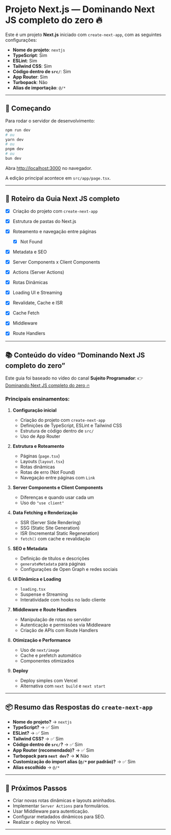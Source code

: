 # Projeto Next.js — Dominando Next JS completo do zero 🔥

Este é um projeto **Next.js** iniciado com `create-next-app`, com as seguintes configurações:

* **Nome do projeto**: `nextjs`
* **TypeScript**: Sim
* **ESLint**: Sim
* **Tailwind CSS**: Sim
* **Código dentro de `src/`**: Sim
* **App Router**: Sim
* **Turbopack**: Não
* **Alias de importação**: `@/*`

---

## 🚀 Começando

Para rodar o servidor de desenvolvimento:

```bash
npm run dev
# ou
yarn dev
# ou
pnpm dev
# ou
bun dev
```

Abra [http://localhost:3000](http://localhost:3000) no navegador.

A edição principal acontece em `src/app/page.tsx`.

---

## 📑 Roteiro da Guia Next JS completo

* [x] Criação do projeto com `create-next-app`
* [x] Estrutura de pastas do Next.js
* [x] Roteamento e navegação entre páginas

  * [x] Not Found
* [x] Metadata e SEO
* [x] Server Components x Client Components
* [x] Actions (Server Actions)
* [x] Rotas Dinâmicas
* [x] Loading UI e Streaming
* [x] Revalidate, Cache e ISR
* [x] Cache Fetch
* [x] Middleware
* [x] Route Handlers

---

## 📚 Conteúdo do vídeo “Dominando Next JS completo do zero”

Este guia foi baseado no vídeo do canal **Sujeito Programador**:
👉 [Dominando Next JS completo do zero 🔥](https://www.youtube.com/watch?v=e6FigV2fLC8)

### Principais ensinamentos:

1. **Configuração inicial**

   * Criação do projeto com `create-next-app`
   * Definições de TypeScript, ESLint e Tailwind CSS
   * Estrutura de código dentro de `src/`
   * Uso de App Router

2. **Estrutura e Roteamento**

   * Páginas (`page.tsx`)
   * Layouts (`layout.tsx`)
   * Rotas dinâmicas
   * Rotas de erro (Not Found)
   * Navegação entre páginas com `Link`

3. **Server Components e Client Components**

   * Diferenças e quando usar cada um
   * Uso do `"use client"`

4. **Data Fetching e Renderização**

   * SSR (Server Side Rendering)
   * SSG (Static Site Generation)
   * ISR (Incremental Static Regeneration)
   * `fetch()` com cache e revalidação

5. **SEO e Metadata**

   * Definição de títulos e descrições
   * `generateMetadata` para páginas
   * Configurações de Open Graph e redes sociais

6. **UI Dinâmica e Loading**

   * `loading.tsx`
   * Suspense e Streaming
   * Interatividade com hooks no lado cliente

7. **Middleware e Route Handlers**

   * Manipulação de rotas no servidor
   * Autenticação e permissões via Middleware
   * Criação de APIs com Route Handlers

8. **Otimização e Performance**

   * Uso de `next/image`
   * Cache e prefetch automático
   * Componentes otimizados

9. **Deploy**

   * Deploy simples com Vercel
   * Alternativa com `next build` e `next start`

---

## 📦 Resumo das Respostas do `create-next-app`

* **Nome do projeto?** → `nextjs`
* **TypeScript?** → ✅ Sim
* **ESLint?** → ✅ Sim
* **Tailwind CSS?** → ✅ Sim
* **Código dentro de `src/`?** → ✅ Sim
* **App Router (recomendado)?** → ✅ Sim
* **Turbopack para `next dev`?** → ❌ Não
* **Customização do import alias (`@/*` por padrão)?** → ✅ Sim
* **Alias escolhido** → `@/*`

---

## 📌 Próximos Passos

* Criar novas rotas dinâmicas e layouts aninhados.
* Implementar `Server Actions` para formulários.
* Usar Middleware para autenticação.
* Configurar metadados dinâmicos para SEO.
* Realizar o deploy no Vercel.

---
